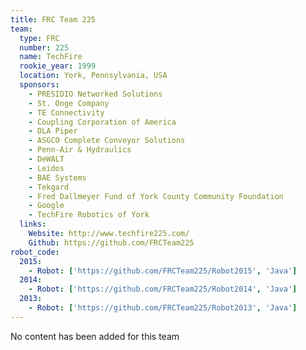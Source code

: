 ```yaml
---
title: FRC Team 225
team:
  type: FRC
  number: 225
  name: TechFire
  rookie_year: 1999
  location: York, Pennsylvania, USA
  sponsors:
    - PRESIDIO Networked Solutions
    - St. Onge Company
    - TE Connectivity
    - Coupling Corporation of America
    - DLA Piper
    - ASGCO Complete Conveyor Solutions
    - Penn-Air & Hydraulics
    - DeWALT
    - Leidos
    - BAE Systems
    - Tekgard
    - Fred Dallmeyer Fund of York County Community Foundation
    - Google
    - TechFire Robotics of York
  links:
    Website: http://www.techfire225.com/
    Github: https://github.com/FRCTeam225
robot_code:
  2015:
    - Robot: ['https://github.com/FRCTeam225/Robot2015', 'Java']
  2014:
    - Robot: ['https://github.com/FRCTeam225/Robot2014', 'Java']
  2013:
    - Robot: ['https://github.com/FRCTeam225/Robot2013', 'Java']
---
```

No content has been added for this team